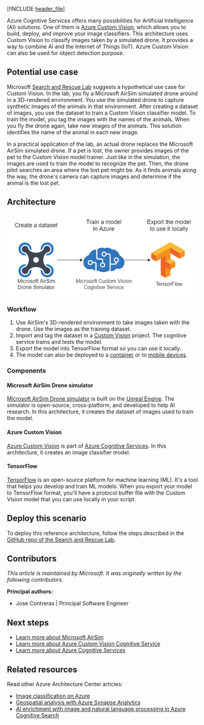 [!INCLUDE [header_file](../../../includes/sol-idea-header.md)]

Azure Cognitive Services offers many possibilities for Artificial Intelligence (AI) solutions. One of them is [Azure Custom Vision](/azure/cognitive-services/custom-vision-service/), which allows you to build, deploy, and improve your image classifiers. This architecture uses Custom Vision to classify images taken by a simulated drone. It provides a way to combine AI and the Internet of Things (IoT). Azure Custom Vision can also be used for object detection purpose.

## Potential use case

Microsoft [Search and Rescue Lab](https://github.com/microsoft/DroneRescue) suggests a hypothetical use case for Custom Vision. In the lab, you fly a Microsoft AirSim simulated drone around in a 3D-rendered environment. You use the simulated drone to capture synthetic images of the animals in that environment. After creating a dataset of images, you use the dataset to train a Custom Vision classifier model. To train the model, you tag the images with the names of the animals. When you fly the drone again, take new images of the animals. This solution identifies the name of the animal in each new image.

In a practical application of the lab, an actual drone replaces the Microsoft AirSim simulated drone. If a pet is lost, the owner provides images of the pet to the Custom Vision model trainer. Just like in the simulation, the images are used to train the model to recognize the pet. Then, the drone pilot searches an area where the lost pet might be. As it finds animals along the way, the drone's camera can capture images and determine if the animal is the lost pet.

## Architecture

![Diagram of the Search and Rescue Lab architecture to create an image classifier model.](media/drone-rescue.png)

### Workflow

1. Use AirSim's 3D-rendered environment to take images taken with the drone. Use the images as the training dataset.
1. Import and tag the dataset in a [Custom Vision](/azure/cognitive-services/Custom-Vision-Service) project. The cognitive service trains and tests the model.
1. Export the model into TensorFlow format so you can use it locally.
1. The model can also be deployed to a [container](/azure/iot-edge/tutorial-deploy-custom-vision?view=iotedge-2018-06) or to [mobile devices](/azure/cognitive-services/custom-vision-service/export-your-model).

### Components

#### Microsoft AirSim Drone simulator

[Microsoft AirSim Drone simulator](https://github.com/microsoft/AirSim) is built on the [Unreal Engine](https://www.unrealengine.com/). The simulator is open-source, cross-platform, and developed to help AI research. In this architecture, it creates the dataset of images used to train the model.

#### Azure Custom Vision

[Azure Custom Vision](https://www.customvision.ai) is part of [Azure Cognitive Services](https://azure.microsoft.com/services/cognitive-services/). In this architecture, it creates an image classifier model.

#### TensorFlow

[TensorFlow](https://www.tensorflow.org/) is an open-source platform for machine learning (ML). It's a tool that helps you develop and train ML models. When you export your model to TensorFlow format, you'll have a protocol buffer file with the Custom Vision model that you can use locally in your script.

## Deploy this scenario

To deploy this reference architecture, follow the steps described in the [GitHub repo of the Search and Rescue Lab](https://github.com/microsoft/DroneRescue).

## Contributors

*This article is maintained by Microsoft. It was originally written by the following contributors.*

**Principal authors:**

 * Jose Contreras | Principal Software Engineer

## Next steps

* [Learn more about Microsoft AirSim](https://github.com/microsoft/AirSim)
* [Learn more about Azure Custom Vision Cognitive Service](/azure/cognitive-services/custom-vision-service/)
* [Learn more about Azure Cognitive Services](/azure/cognitive-services/)

## Related resources

Read other Azure Architecture Center articles:

* [Image classification on Azure](../../example-scenario/ai/intelligent-apps-image-processing.yml)
* [Geospatial analysis with Azure Synapse Analytics](../../industries/aerospace/geospatial-processing-analytics.yml)
* [AI enrichment with image and natural language processing in Azure Cognitive Search](../../solution-ideas/articles/cognitive-search-with-skillsets.yml)
